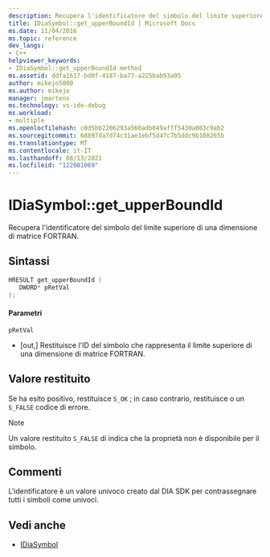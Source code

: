 ```yaml
---
description: Recupera l'identificatore del simbolo del limite superiore di una dimensione di matrice FORTRAN.
title: IDiaSymbol::get_upperBoundId | Microsoft Docs
ms.date: 11/04/2016
ms.topic: reference
dev_langs:
- C++
helpviewer_keywords:
- IDiaSymbol::get_upperBoundId method
ms.assetid: ddfa1617-bd0f-4187-ba77-a225bab93a95
author: mikejo5000
ms.author: mikejo
manager: jmartens
ms.technology: vs-ide-debug
ms.workload:
- multiple
ms.openlocfilehash: c0d5bb2206293a560adb049afff5430a083c9ab2
ms.sourcegitcommit: 68897da7d74c31ae1ebf5d47c7b5ddc9b108265b
ms.translationtype: MT
ms.contentlocale: it-IT
ms.lasthandoff: 08/13/2021
ms.locfileid: "122081069"
---
```

# <a name="idiasymbolget_upperboundid"></a>IDiaSymbol::get_upperBoundId
Recupera l'identificatore del simbolo del limite superiore di una dimensione di matrice FORTRAN.

## <a name="syntax"></a>Sintassi

```C++
HRESULT get_upperBoundId ( 
   DWORD* pRetVal
);
```

#### <a name="parameters"></a>Parametri
 `pRetVal`
- [out,] Restituisce l'ID del simbolo che rappresenta il limite superiore di una dimensione di matrice FORTRAN.

## <a name="return-value"></a>Valore restituito
 Se ha esito positivo, restituisce `S_OK` ; in caso contrario, restituisce o un `S_FALSE` codice di errore.

> [!NOTE]
> Un valore restituito `S_FALSE` di indica che la proprietà non è disponibile per il simbolo.

## <a name="remarks"></a>Commenti
 L'identificatore è un valore univoco creato dal DIA SDK per contrassegnare tutti i simboli come univoci.

## <a name="see-also"></a>Vedi anche
- [IDiaSymbol](../../debugger/debug-interface-access/idiasymbol.md)
